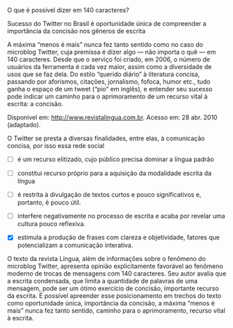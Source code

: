 

O que é possível dizer em 140 caracteres?

Sucesso do Twitter no Brasil é oportunidade única de compreender a importância da concisão nos gêneros de escrita

A máxima “menos é mais” nunca fez tanto sentido como no caso do microblog Twitter, cuja premissa é dizer algo — não importa o quê — em 140 caracteres. Desde que o serviço foi criado, em 2006, o número de usuários da ferramenta é cada vez maior, assim como a diversidade de usos que se faz dela. Do estilo “querido diário” à literatura concisa, passando por aforismos, citações, jornalismo, fofoca, humor etc., tudo ganha o espaço de um tweet (“pio” em inglês), e entender seu sucesso pode indicar um caminho para o aprimoramento de um recurso vital à escrita: a concisão.

Disponível em: http://www.revistalingua.com.br. Acesso em: 28 abr. 2010 (adaptado).

O Twitter se presta a diversas finalidades, entre elas, à comunicação concisa, por isso essa rede social



- [ ] é um recurso elitizado, cujo público precisa dominar a língua padrão
- [ ] constitui recurso próprio para a aquisição da modalidade escrita da língua
- [ ] é restrita à divulgação de textos curtos e pouco significativos e, portanto, é pouco útil.
- [ ] interfere negativamente no processo de escrita e acaba por revelar uma cultura pouco reflexiva.
- [x] estimula a produção de frases com clareza e objetividade, fatores que potencializam a comunicação interativa.


O texto da revista Língua, além de informações sobre o fenômeno do microblog Twitter, apresenta opinião explicitamente favorável ao fenômeno moderno de trocas de mensagens com 140 caracteres. Seu autor avalia que a escrita condensada, que limita a quantidade de palavras de uma mensagem, pode ser um ótimo exercício de concisão, importante recurso da escrita. É possível apreender esse posicionamento em trechos do texto como oportunidade única, importância da concisão, a máxima “menos é mais” nunca fez tanto sentido, caminho para o aprimoramento, recurso vital à escrita.
